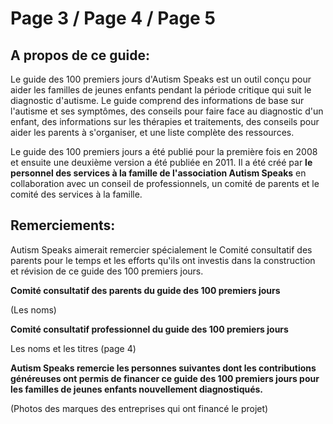 # Page 3 / Page 4 / Page 5

## A propos de ce guide: 

Le guide des 100 premiers jours d'Autism Speaks est un outil conçu pour aider les familles de jeunes enfants pendant la période critique qui suit le diagnostic d'autisme. Le guide comprend des informations de base sur l'autisme et ses symptômes, des conseils pour faire face au diagnostic d'un enfant, des informations sur les thérapies et traitements, des conseils pour aider les parents à s'organiser, et une liste complète des ressources.

Le guide des 100 premiers jours a été publié pour la première fois en 2008 et ensuite une deuxième version a été publiée en 2011. Il a été créé par **le personnel des services à la famille de l'association Autism Speaks** en collaboration avec un conseil de professionnels, un comité de parents et le comité des services à la famille.

## Remerciements: 
Autism Speaks aimerait remercier spécialement le Comité consultatif des parents pour le temps et les efforts qu'ils ont investis dans la construction et révision de ce guide des 100 premiers jours.

**Comité consultatif des parents du guide des 100 premiers jours**

(Les noms)

**Comité consultatif professionnel du guide des 100 premiers jours**

Les noms et les titres (page 4)

**Autism Speaks remercie les personnes suivantes dont les contributions généreuses ont permis de financer ce guide des 100 premiers jours pour les familles de jeunes enfants nouvellement diagnostiqués.**

(Photos des marques des entreprises qui ont financé le projet)
